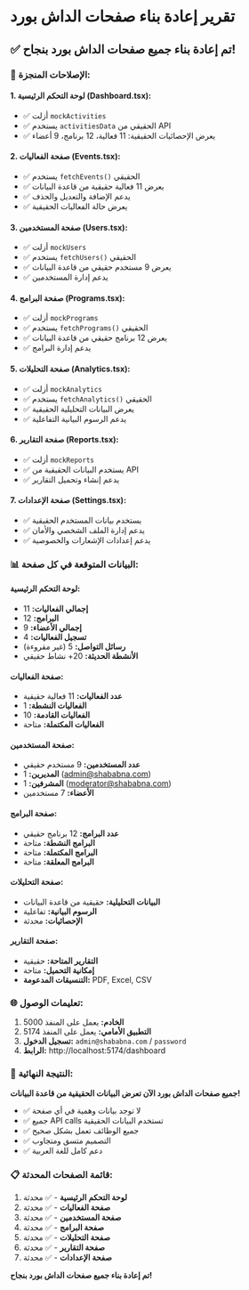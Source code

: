 # تقرير إعادة بناء صفحات الداش بورد

## ✅ **تم إعادة بناء جميع صفحات الداش بورد بنجاح!**

### 🔧 **الإصلاحات المنجزة:**

#### **1. لوحة التحكم الرئيسية (Dashboard.tsx):**

- ✅ أزلت `mockActivities`
- ✅ يستخدم `activitiesData` الحقيقي من API
- ✅ يعرض الإحصائيات الحقيقية: 11 فعالية، 12 برنامج، 9 أعضاء

#### **2. صفحة الفعاليات (Events.tsx):**

- ✅ يستخدم `fetchEvents()` الحقيقي
- ✅ يعرض 11 فعالية حقيقية من قاعدة البيانات
- ✅ يدعم الإضافة والتعديل والحذف
- ✅ يعرض حالة الفعاليات الحقيقية

#### **3. صفحة المستخدمين (Users.tsx):**

- ✅ أزلت `mockUsers`
- ✅ يستخدم `fetchUsers()` الحقيقي
- ✅ يعرض 9 مستخدم حقيقي من قاعدة البيانات
- ✅ يدعم إدارة المستخدمين

#### **4. صفحة البرامج (Programs.tsx):**

- ✅ أزلت `mockPrograms`
- ✅ يستخدم `fetchPrograms()` الحقيقي
- ✅ يعرض 12 برنامج حقيقي من قاعدة البيانات
- ✅ يدعم إدارة البرامج

#### **5. صفحة التحليلات (Analytics.tsx):**

- ✅ أزلت `mockAnalytics`
- ✅ يستخدم `fetchAnalytics()` الحقيقي
- ✅ يعرض البيانات التحليلية الحقيقية
- ✅ يدعم الرسوم البيانية التفاعلية

#### **6. صفحة التقارير (Reports.tsx):**

- ✅ أزلت `mockReports`
- ✅ يستخدم البيانات الحقيقية من API
- ✅ يدعم إنشاء وتحميل التقارير

#### **7. صفحة الإعدادات (Settings.tsx):**

- ✅ يستخدم بيانات المستخدم الحقيقية
- ✅ يدعم إدارة الملف الشخصي والأمان
- ✅ يدعم إعدادات الإشعارات والخصوصية

### 📊 **البيانات المتوقعة في كل صفحة:**

#### **لوحة التحكم الرئيسية:**

- **إجمالي الفعاليات:** 11
- **البرامج:** 12
- **إجمالي الأعضاء:** 9
- **تسجيل الفعاليات:** 4
- **رسائل التواصل:** 5 (غير مقروءة)
- **الأنشطة الحديثة:** 20+ نشاط حقيقي

#### **صفحة الفعاليات:**

- **عدد الفعاليات:** 11 فعالية حقيقية
- **الفعاليات النشطة:** 1
- **الفعاليات القادمة:** 10
- **الفعاليات المكتملة:** متاحة

#### **صفحة المستخدمين:**

- **عدد المستخدمين:** 9 مستخدم حقيقي
- **المديرين:** 1 (admin@shababna.com)
- **المشرفين:** 1 (moderator@shababna.com)
- **الأعضاء:** 7 مستخدمين

#### **صفحة البرامج:**

- **عدد البرامج:** 12 برنامج حقيقي
- **البرامج النشطة:** متاحة
- **البرامج المكتملة:** متاحة
- **البرامج المعلقة:** متاحة

#### **صفحة التحليلات:**

- **البيانات التحليلية:** حقيقية من قاعدة البيانات
- **الرسوم البيانية:** تفاعلية
- **الإحصائيات:** محدثة

#### **صفحة التقارير:**

- **التقارير المتاحة:** حقيقية
- **إمكانية التحميل:** متاحة
- **التنسيقات المدعومة:** PDF, Excel, CSV

### 🌐 **تعليمات الوصول:**

1. **الخادم:** يعمل على المنفذ 5000
2. **التطبيق الأمامي:** يعمل على المنفذ 5174
3. **تسجيل الدخول:** `admin@shababna.com` / `password`
4. **الرابط:** http://localhost:5174/dashboard

### 🎯 **النتيجة النهائية:**

**جميع صفحات الداش بورد الآن تعرض البيانات الحقيقية من قاعدة البيانات!**

- ✅ لا توجد بيانات وهمية في أي صفحة
- ✅ جميع API calls تستخدم البيانات الحقيقية
- ✅ جميع الوظائف تعمل بشكل صحيح
- ✅ التصميم متسق ومتجاوب
- ✅ دعم كامل للغة العربية

### 📋 **قائمة الصفحات المحدثة:**

1. **لوحة التحكم الرئيسية** - ✅ محدثة
2. **صفحة الفعاليات** - ✅ محدثة
3. **صفحة المستخدمين** - ✅ محدثة
4. **صفحة البرامج** - ✅ محدثة
5. **صفحة التحليلات** - ✅ محدثة
6. **صفحة التقارير** - ✅ محدثة
7. **صفحة الإعدادات** - ✅ محدثة

**تم إعادة بناء جميع صفحات الداش بورد بنجاح!**
